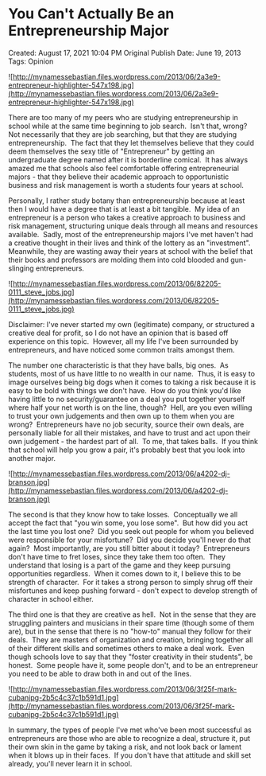 # You Can't Actually Be an Entrepreneurship Major

Created: August 17, 2021 10:04 PM
Original Publish Date: June 19, 2013
Tags: Opinion

![http://mynamessebastian.files.wordpress.com/2013/06/2a3e9-entrepreneur-highlighter-547x198.jpg](http://mynamessebastian.files.wordpress.com/2013/06/2a3e9-entrepreneur-highlighter-547x198.jpg)

There are too many of my peers who are studying entrepreneurship in school while at the same time beginning to job search.  Isn't that, wrong?  Not necessarily that they are job searching, but that they are studying entrepreneurship.  The fact that they let themselves believe that they could deem themselves the sexy title of "Entrepreneur" by getting an undergraduate degree named after it is borderline comical.  It has always amazed me that schools also feel comfortable offering entrepreneurial majors - that they believe their academic approach to opportunistic business and risk management is worth a students four years at school.

Personally, I rather study botany than entrepreneurship because at least then I would have a degree that is at least a bit tangible.  My idea of an entrepreneur is a person who takes a creative approach to business and risk management, structuring unique deals through all means and resources available.  Sadly, most of the entrepreneurship majors I've met haven't had a creative thought in their lives and think of the lottery as an "investment".  Meanwhile, they are wasting away their years at school with the belief that their books and professors are molding them into cold blooded and gun-slinging entrepreneurs.

![http://mynamessebastian.files.wordpress.com/2013/06/82205-0111_steve_jobs.jpg](http://mynamessebastian.files.wordpress.com/2013/06/82205-0111_steve_jobs.jpg)

Disclaimer: I've never started my own (legitimate) company, or structured a creative deal for profit, so I do not have an opinion that is based off experience on this topic.  However, all my life I've been surrounded by entrepreneurs, and have noticed some common traits amongst them.

The number one characteristic is that they have balls, big ones.  As students, most of us have little to no wealth in our name.  Thus, it is easy to image ourselves being big dogs when it comes to taking a risk because it is easy to be bold with things we don't have.  How do you think you'd like having little to no security/guarantee on a deal you put together yourself where half your net worth is on the line, though?  Hell, are you even willing to trust your own judgements and then own up to them when you are wrong?  Entrepreneurs have no job security, source their own deals, are personally liable for all their mistakes, and have to trust and act upon their own judgement - the hardest part of all.  To me, that takes balls.  If you think that school will help you grow a pair, it's probably best that you look into another major.

![http://mynamessebastian.files.wordpress.com/2013/06/a4202-dj-branson.jpg](http://mynamessebastian.files.wordpress.com/2013/06/a4202-dj-branson.jpg)

The second is that they know how to take losses.  Conceptually we all accept the fact that "you win some, you lose some".  But how did you act the last time you lost one?  Did you seek out people for whom you believed were responsible for your misfortune?  Did you decide you'll never do that again?  Most importantly, are you still bitter about it today?  Entrepreneurs don't have time to fret loses, since they take them too often.  They understand that losing is a part of the game and they keep pursuing opportunities regardless.  When it comes down to it, I believe this to be strength of character.  For it takes a strong person to simply shrug off their misfortunes and keep pushing forward - don't expect to develop strength of character in school either.

The third one is that they are creative as hell.  Not in the sense that they are struggling painters and musicians in their spare time (though some of them are), but in the sense that there is no "how-to" manual they follow for their deals.  They are masters of organization and creation, bringing together all of their different skills and sometimes others to make a deal work.  Even though schools love to say that they "foster creativity in their students", be honest.  Some people have it, some people don't, and to be an entrepreneur you need to be able to draw both in and out of the lines.

![http://mynamessebastian.files.wordpress.com/2013/06/3f25f-mark-cubanjpg-2b5c4c37c1b591d1.jpg](http://mynamessebastian.files.wordpress.com/2013/06/3f25f-mark-cubanjpg-2b5c4c37c1b591d1.jpg)

In summary, the types of people I've met who've been most successful as entrepreneurs are those who are able to recognize a deal, structure it, put their own skin in the game by taking a risk, and not look back or lament when it blows up in their faces.  If you don't have that attitude and skill set already, you'll never learn it in school.
